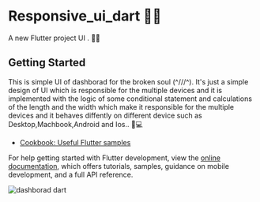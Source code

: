 # Responsive_ui_dart 🧑‍🎓

A new Flutter project UI . 🤽‍♂️

## Getting Started 

This is simple UI of dashborad for the broken soul (^///^).
It's just a simple design of UI which is responsible for the multiple devices  and it is implemented with the logic of some conditional statement and calculations  of the length and the width which make it responsible for the multiple devices and it behaves diffently on different device such as Desktop,Machbook,Android and Ios.. 🤞💻


- [Cookbook: Useful Flutter samples](https://docs.flutter.dev/cookbook)

For help getting started with Flutter development, view the
[online documentation](https://docs.flutter.dev/), which offers tutorials,
samples, guidance on mobile development, and a full API reference.

![dashborad dart](https://user-images.githubusercontent.com/105273927/185207556-31010a2a-84e4-4c00-89ab-045894a91c9c.png)
